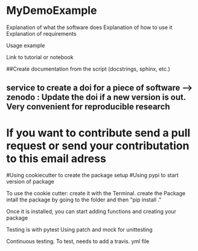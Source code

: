 # MyDemoExample
Explanation of what the software does
Explanation of how to use it
Explanation of requirements

Usage example

Link to tutorial or notebook

##Create documentation from the script (docstrings, sphinx, etc.)

## service to create a doi for a piece of software --> zenodo : Update the doi if a new version is out. Very convenient for reproducible research

# If you want to contribute send a pull request or send your contributation to this email adress

#Using cookiecutter to create the package setup
#Using pypi to start version of package

To use the cookie cutter: 
create it with the Terminal. 
create the Package
intall the package by going to the folder and then "pip install ."

Once it is installed, you can start adding functions and creating your package

Testing is with pytest
Using patch and mock for unittesting

Continuous testing.
To test, needs to add a travis. yml file
